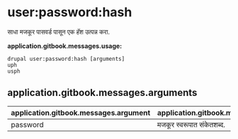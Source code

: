 # user:password:hash
साधा मजकूर पासवर्ड पासून एक हॅश उत्पन्न करा.

**application.gitbook.messages.usage:**
```
drupal user:password:hash [arguments]
uph
usph
```

## application.gitbook.messages.arguments
application.gitbook.messages.argument | application.gitbook.messages.details
---------|-------------
password | मजकूर स्वरूपात संकेतशब्द.
